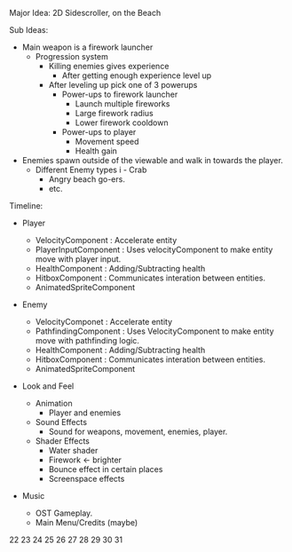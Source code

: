 
Major Idea: 2D Sidescroller, on the Beach

Sub Ideas:
- Main weapon is a firework launcher
    - Progression system
        - Killing enemies gives experience
            - After getting enough experience level up
        - After leveling up pick one of 3 powerups
            - Power-ups to firework launcher
                - Launch multiple fireworks
                - Large firework radius
                - Lower firework cooldown
            - Power-ups to player
                - Movement speed
                - Health gain
- Enemies spawn outside of the viewable and walk in towards the player.
    - Different Enemy types
    i   - Crab
        - Angry beach go-ers.
        - etc.

Timeline:

- Player
    - VelocityComponent : Accelerate entity
    - PlayerInputComponent : Uses velocityComponent to make entity move with player input.
    - HealthComponent : Adding/Subtracting health
    - HitboxComponent : Communicates interation between entities.
    - AnimatedSpriteComponent
- Enemy
    - VelocityComponet : Accelerate entity
    - PathfindingComponent : Uses VelocityComponent to make entity move with pathfinding logic.
    - HealthComponent : Adding/Subtracting health
    - HitboxComponent : Communicates interation between entities.
    - AnimatedSpriteComponent

- Look and Feel
    - Animation
        - Player and enemies
    - Sound Effects
        - Sound for weapons, movement, enemies, player.
    - Shader Effects
        - Water shader
        - Firework <- brighter
        - Bounce effect in certain places
        - Screenspace effects

- Music
    - OST Gameplay.
    - Main Menu/Credits (maybe)

22 
23
24
25
26
27
28
29
30
31
